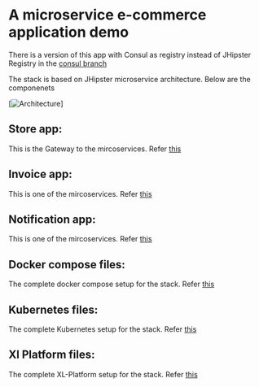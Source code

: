 # A microservice e-commerce application demo

There is a version of this app with Consul as registry instead of JHipster Registry in the [consul branch](https://github.com/xebialabs/e-commerce-microservice/tree/consul)

The stack is based on JHipster microservice architecture. Below are the componenets

[![Architecture][arch-image]]

## Store app:

This is the Gateway to the mircoservices. Refer [this](https://github.com/xebialabs/e-commerce-microservice/store/README.md)

## Invoice app:

This is one of the mircoservices. Refer [this](https://github.com/xebialabs/e-commerce-microservice/invoice/README.md)

## Notification app:

This is one of the mircoservices. Refer [this](https://github.com/xebialabs/e-commerce-microservice/notification/README.md)


## Docker compose files:

The complete docker compose setup for the stack. Refer [this](https://github.com/xebialabs/e-commerce-microservice/docker-compose/README-DOCKER-COMPOSE.md)

## Kubernetes files:

The complete Kubernetes setup for the stack. Refer [this](https://github.com/xebialabs/e-commerce-microservice/xl-platform/kubernetes/README.md)

## Xl Platform files:

The complete XL-Platform setup for the stack. Refer [this](https://github.com/xebialabs/e-commerce-microservice/xl-platform/)


[arch-image]: https://raw.githubusercontent.com/xebialabs/e-commerce-microservice/master/arch.png
